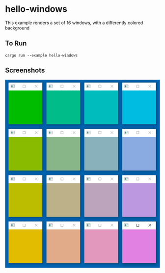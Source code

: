 # hello-windows

This example renders a set of 16 windows, with a differently colored background

## To Run

```
cargo run --example hello-windows
```

## Screenshots

![16 windows](./screenshot.png)
